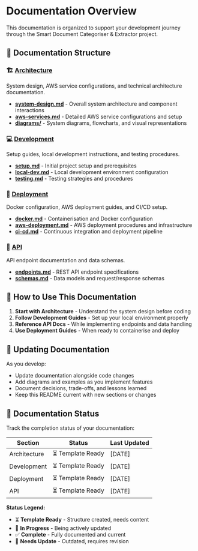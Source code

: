 # Documentation Overview

This documentation is organized to support your development journey through the Smart Document Categoriser & Extractor project.

## 📁 Documentation Structure

### 🏗️ [Architecture](architecture/)
System design, AWS service configurations, and technical architecture documentation.

- **[system-design.md](architecture/system-design.md)** - Overall system architecture and component interactions
- **[aws-services.md](architecture/aws-services.md)** - Detailed AWS service configurations and setup
- **[diagrams/](architecture/diagrams/)** - System diagrams, flowcharts, and visual representations

### 💻 [Development](development/)
Setup guides, local development instructions, and testing procedures.

- **[setup.md](development/setup.md)** - Initial project setup and prerequisites
- **[local-dev.md](development/local-dev.md)** - Local development environment configuration
- **[testing.md](development/testing.md)** - Testing strategies and procedures

### 🚀 [Deployment](deployment/)
Docker configuration, AWS deployment guides, and CI/CD setup.

- **[docker.md](deployment/docker.md)** - Containerisation and Docker configuration
- **[aws-deployment.md](deployment/aws-deployment.md)** - AWS deployment procedures and infrastructure
- **[ci-cd.md](deployment/ci-cd.md)** - Continuous integration and deployment pipeline

### 🔌 [API](api/)
API endpoint documentation and data schemas.

- **[endpoints.md](api/endpoints.md)** - REST API endpoint specifications
- **[schemas.md](api/schemas.md)** - Data models and request/response schemas

## 📝 How to Use This Documentation

1. **Start with Architecture** - Understand the system design before coding
2. **Follow Development Guides** - Set up your local environment properly
3. **Reference API Docs** - While implementing endpoints and data handling
4. **Use Deployment Guides** - When ready to containerise and deploy

## 🔄 Updating Documentation

As you develop:
- Update documentation alongside code changes
- Add diagrams and examples as you implement features
- Document decisions, trade-offs, and lessons learned
- Keep this README current with new sections or changes

## 🎯 Documentation Status

Track the completion status of your documentation:

| Section | Status | Last Updated |
|---------|--------|--------------|
| Architecture | ⏳ Template Ready | [DATE] |
| Development | ⏳ Template Ready | [DATE] |
| Deployment | ⏳ Template Ready | [DATE] |
| API | ⏳ Template Ready | [DATE] |

**Status Legend:**
- ⏳ **Template Ready** - Structure created, needs content
- 🚧 **In Progress** - Being actively updated
- ✅ **Complete** - Fully documented and current
- 🔧 **Needs Update** - Outdated, requires revision